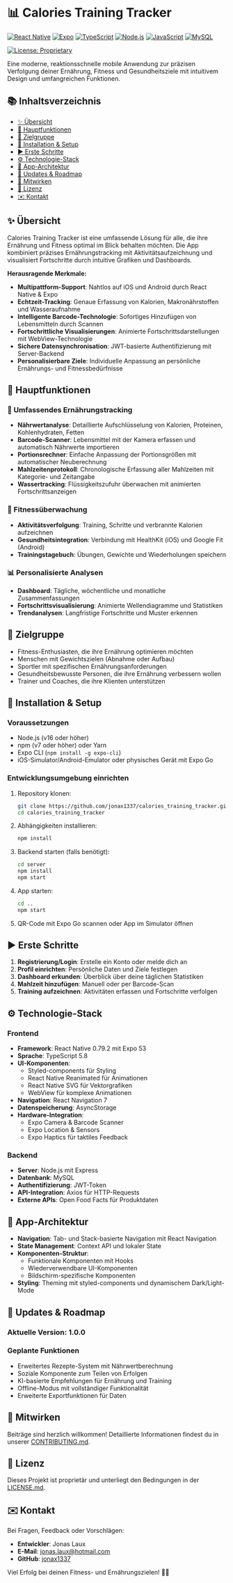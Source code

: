 # 📊 Calories Training Tracker

[![React Native](https://img.shields.io/badge/React_Native-61DAFB?style=for-the-badge\&logo=react\&logoColor=black)](https://reactnative.dev/)
[![Expo](https://img.shields.io/badge/Expo-000020?style=for-the-badge\&logo=expo\&logoColor=white)](https://expo.dev/)
[![TypeScript](https://img.shields.io/badge/TypeScript-3178C6?style=for-the-badge\&logo=typescript\&logoColor=white)](https://www.typescriptlang.org/)
[![Node.js](https://img.shields.io/badge/Node.js-339933?style=for-the-badge\&logo=node.js\&logoColor=white)](https://nodejs.org/)
[![JavaScript](https://img.shields.io/badge/JavaScript-F7DF1E?style=for-the-badge\&logo=javascript\&logoColor=black)](https://developer.mozilla.org/en-US/docs/Web/JavaScript)
[![MySQL](https://img.shields.io/badge/MySQL-4479A1?style=for-the-badge\&logo=mysql\&logoColor=white)](https://www.mysql.com/)

<!-- License -->
[![License: Proprietary](https://img.shields.io/badge/License-Proprietary-red?style=for-the-badge)](LICENSE.md)

Eine moderne, reaktionsschnelle mobile Anwendung zur präzisen Verfolgung deiner Ernährung, Fitness und Gesundheitsziele mit intuitivem Design und umfangreichen Funktionen.



## 📚 Inhaltsverzeichnis

* [✨ Übersicht](#-übersicht)
* [🚀 Hauptfunktionen](#-hauptfunktionen)
* [🎯 Zielgruppe](#-zielgruppe)
* [💾 Installation & Setup](#-installation--setup)
* [▶️ Erste Schritte](#️-erste-schritte)
* [⚙️ Technologie-Stack](#️-technologie-stack)
* [📱 App-Architektur](#-app-architektur)
* [🔄 Updates & Roadmap](#-updates--roadmap)
* [🤝 Mitwirken](#-mitwirken)
* [📄 Lizenz](#-lizenz)
* [✉️ Kontakt](#️-kontakt)



## ✨ Übersicht

Calories Training Tracker ist eine umfassende Lösung für alle, die ihre Ernährung und Fitness optimal im Blick behalten möchten. Die App kombiniert präzises Ernährungstracking mit Aktivitätsaufzeichnung und visualisiert Fortschritte durch intuitive Grafiken und Dashboards.

**Herausragende Merkmale:**

* **Multipattform-Support**: Nahtlos auf iOS und Android durch React Native & Expo
* **Echtzeit-Tracking**: Genaue Erfassung von Kalorien, Makronährstoffen und Wasseraufnahme
* **Intelligente Barcode-Technologie**: Sofortiges Hinzufügen von Lebensmitteln durch Scannen
* **Fortschrittliche Visualisierungen**: Animierte Fortschrittsdarstellungen mit WebView-Technologie
* **Sichere Datensynchronisation**: JWT-basierte Authentifizierung mit Server-Backend
* **Personalisierbare Ziele**: Individuelle Anpassung an persönliche Ernährungs- und Fitnessbedürfnisse



## 🚀 Hauptfunktionen

### 🍎 Umfassendes Ernährungstracking

* **Nährwertanalyse**: Detaillierte Aufschlüsselung von Kalorien, Proteinen, Kohlenhydraten, Fetten
* **Barcode-Scanner**: Lebensmittel mit der Kamera erfassen und automatisch Nährwerte importieren
* **Portionsrechner**: Einfache Anpassung der Portionsgrößen mit automatischer Neuberechnung
* **Mahlzeitenprotokoll**: Chronologische Erfassung aller Mahlzeiten mit Kategorie- und Zeitangabe
* **Wassertracking**: Flüssigkeitszufuhr überwachen mit animierten Fortschrittsanzeigen

### 💪 Fitnessüberwachung

* **Aktivitätsverfolgung**: Training, Schritte und verbrannte Kalorien aufzeichnen
* **Gesundheitsintegration**: Verbindung mit HealthKit (iOS) und Google Fit (Android)
* **Trainingstagebuch**: Übungen, Gewichte und Wiederholungen speichern

### 📊 Personalisierte Analysen

* **Dashboard**: Tägliche, wöchentliche und monatliche Zusammenfassungen
* **Fortschrittsvisualisierung**: Animierte Wellendiagramme und Statistiken
* **Trendanalysen**: Langfristige Fortschritte und Muster erkennen



## 🎯 Zielgruppe

* Fitness-Enthusiasten, die ihre Ernährung optimieren möchten
* Menschen mit Gewichtszielen (Abnahme oder Aufbau)
* Sportler mit spezifischen Ernährungsanforderungen
* Gesundheitsbewusste Personen, die ihre Ernährung verbessern wollen
* Trainer und Coaches, die ihre Klienten unterstützen



## 💾 Installation & Setup

### Voraussetzungen

* Node.js (v16 oder höher)
* npm (v7 oder höher) oder Yarn
* Expo CLI (`npm install -g expo-cli`)
* iOS-Simulator/Android-Emulator oder physisches Gerät mit Expo Go

### Entwicklungsumgebung einrichten

1. Repository klonen:
   ```bash
   git clone https://github.com/jonax1337/calories_training_tracker.git
   cd calories_training_tracker
   ```

2. Abhängigkeiten installieren:
   ```bash
   npm install
   ```

3. Backend starten (falls benötigt):
   ```bash
   cd server
   npm install
   npm start
   ```

4. App starten:
   ```bash
   cd ..
   npm start
   ```

5. QR-Code mit Expo Go scannen oder App im Simulator öffnen



## ▶️ Erste Schritte

1. **Registrierung/Login**: Erstelle ein Konto oder melde dich an
2. **Profil einrichten**: Persönliche Daten und Ziele festlegen
3. **Dashboard erkunden**: Überblick über deine täglichen Statistiken
4. **Mahlzeit hinzufügen**: Manuell oder per Barcode-Scan
5. **Training aufzeichnen**: Aktivitäten erfassen und Fortschritte verfolgen



## ⚙️ Technologie-Stack

### Frontend
* **Framework**: React Native 0.79.2 mit Expo 53
* **Sprache**: TypeScript 5.8
* **UI-Komponenten**: 
  * Styled-components für Styling
  * React Native Reanimated für Animationen
  * React Native SVG für Vektorgrafiken
  * WebView für komplexe Animationen
* **Navigation**: React Navigation 7
* **Datenspeicherung**: AsyncStorage
* **Hardware-Integration**:
  * Expo Camera & Barcode Scanner
  * Expo Location & Sensors
  * Expo Haptics für taktiles Feedback

### Backend
* **Server**: Node.js mit Express
* **Datenbank**: MySQL
* **Authentifizierung**: JWT-Token
* **API-Integration**: Axios für HTTP-Requests
* **Externe APIs**: Open Food Facts für Produktdaten



## 📱 App-Architektur

* **Navigation**: Tab- und Stack-basierte Navigation mit React Navigation
* **State Management**: Context API und lokaler State
* **Komponenten-Struktur**: 
  * Funktionale Komponenten mit Hooks
  * Wiederverwendbare UI-Komponenten
  * Bildschirm-spezifische Komponenten
* **Styling**: Theming mit styled-components und dynamischem Dark/Light-Mode



## 🔄 Updates & Roadmap

### Aktuelle Version: 1.0.0

### Geplante Funktionen
* Erweitertes Rezepte-System mit Nährwertberechnung
* Soziale Komponente zum Teilen von Erfolgen
* KI-basierte Empfehlungen für Ernährung und Training
* Offline-Modus mit vollständiger Funktionalität
* Erweiterte Exportfunktionen für Daten



## 🤝 Mitwirken

Beiträge sind herzlich willkommen! Detaillierte Informationen findest du in unserer [CONTRIBUTING.md](CONTRIBUTING.md).



## 📄 Lizenz

Dieses Projekt ist proprietär und unterliegt den Bedingungen in der [LICENSE.md](LICENSE.md).



## ✉️ Kontakt

Bei Fragen, Feedback oder Vorschlägen:

* **Entwickler**: Jonas Laux
* **E-Mail**: [jonas.laux@hotmail.com](mailto:jonas.laux@hotmail.com)
* **GitHub**: [jonax1337](https://github.com/jonax1337)

Viel Erfolg bei deinen Fitness- und Ernährungszielen! 💪🥗
